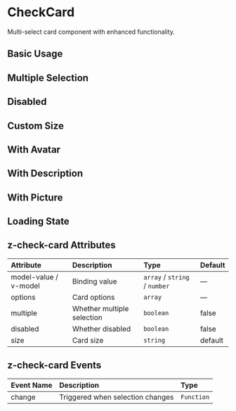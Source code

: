 # CheckCard

Multi-select card component with enhanced functionality.

## Basic Usage

<preview path="../../demo/check-card/normal.vue" />

## Multiple Selection

<preview path="../../demo/check-card/multiple.vue" />

## Disabled

<preview path="../../demo/check-card/disabled.vue" />

## Custom Size

<preview path="../../demo/check-card/custom-size.vue" />

## With Avatar

<preview path="../../demo/check-card/avatar.vue" />

## With Description

<preview path="../../demo/check-card/description.vue" />

## With Picture

<preview path="../../demo/check-card/pic.vue" />

## Loading State

<preview path="../../demo/check-card/loading.vue" />

## z-check-card Attributes

| Attribute             | Description                              | Type                            | Default |
| :-------------------- | :--------------------------------------- | :------------------------------ | :------ |
| model-value / v-model | Binding value                            | `array` / `string` / `number`   | —       |
| options               | Card options                             | `array`                         | —       |
| multiple              | Whether multiple selection               | `boolean`                       | false   |
| disabled              | Whether disabled                         | `boolean`                       | false   |
| size                  | Card size                                | `string`                        | default |

## z-check-card Events

| Event Name | Description                      | Type       |
| :--------- | :------------------------------- | :--------- |
| change     | Triggered when selection changes | `Function` |
